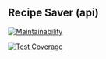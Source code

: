 ## Recipe Saver (api)

[![Maintainability](https://api.codeclimate.com/v1/badges/0c410e6ccc9255100826/maintainability)](https://codeclimate.com/github/elvitak/recipe_saver_api/maintainability)

[![Test Coverage](https://api.codeclimate.com/v1/badges/0c410e6ccc9255100826/test_coverage)](https://codeclimate.com/github/elvitak/recipe_saver_api/test_coverage)
